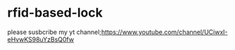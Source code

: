 # rfid-based-lock
please susbcribe my yt channel;https://www.youtube.com/channel/UCiwxI-eHvwKS98uYzBsQ0fw
